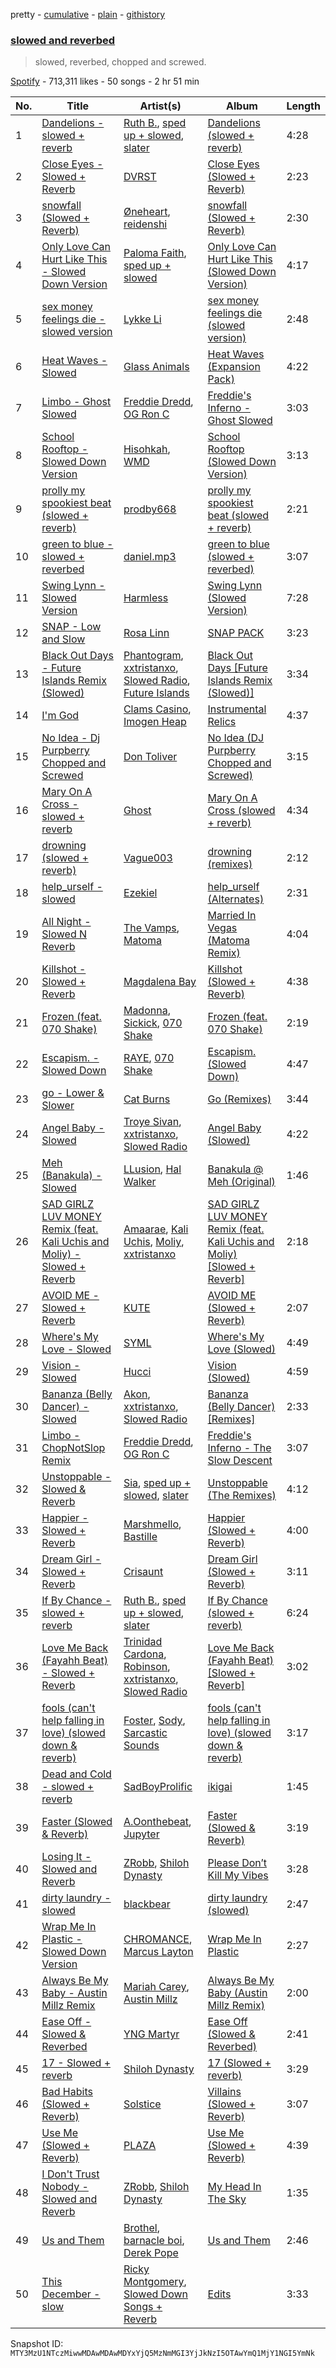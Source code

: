 pretty - [cumulative](/playlists/cumulative/37i9dQZF1DX0h2LvJ7ZJ15.md) - [plain](/playlists/plain/37i9dQZF1DX0h2LvJ7ZJ15) - [githistory](https://github.githistory.xyz/mackorone/spotify-playlist-archive/blob/main/playlists/plain/37i9dQZF1DX0h2LvJ7ZJ15)

### [slowed and reverbed](https://open.spotify.com/playlist/37i9dQZF1DX0h2LvJ7ZJ15)

> slowed, reverbed, chopped and screwed.

[Spotify](https://open.spotify.com/user/spotify) - 713,311 likes - 50 songs - 2 hr 51 min

| No. | Title | Artist(s) | Album | Length |
|---|---|---|---|---|
| 1 | [Dandelions \- slowed + reverb](https://open.spotify.com/track/6fhG2KJgwO7CrNflRaRmvp) | [Ruth B.](https://open.spotify.com/artist/2WzaAvm2bBCf4pEhyuDgCY), [sped up + slowed](https://open.spotify.com/artist/2FRfJyV85zb19tO6uiXBGl), [slater](https://open.spotify.com/artist/0JSCWkJNFGt7o4YbYcplQ7) | [Dandelions \(slowed + reverb\)](https://open.spotify.com/album/0W26SC6AcPdqk1Hz5hfWnj) | 4:28 |
| 2 | [Close Eyes \- Slowed + Reverb](https://open.spotify.com/track/5RE3w3M9g5vsotdIVtLONq) | [DVRST](https://open.spotify.com/artist/0XFgyr4jwM0MGeZZW0VzA5) | [Close Eyes \(Slowed + Reverb\)](https://open.spotify.com/album/12zL1YZJeADPb6hPdD9Mqm) | 2:23 |
| 3 | [snowfall \(Slowed + Reverb\)](https://open.spotify.com/track/4VkEkljlOC5cMbRMhREO5E) | [Øneheart](https://open.spotify.com/artist/0dgJbQ0bKPyUXco8hEXN7X), [reidenshi](https://open.spotify.com/artist/6SdlxyPsQ3B0yYncFmDULP) | [snowfall \(Slowed + Reverb\)](https://open.spotify.com/album/3odz9MUzucRfbCCH8hxqCK) | 2:30 |
| 4 | [Only Love Can Hurt Like This \- Slowed Down Version](https://open.spotify.com/track/48CKzGWOC65n8a8kdANJV8) | [Paloma Faith](https://open.spotify.com/artist/4fwuXg6XQHfdlOdmw36OHa), [sped up + slowed](https://open.spotify.com/artist/2FRfJyV85zb19tO6uiXBGl) | [Only Love Can Hurt Like This \(Slowed Down Version\)](https://open.spotify.com/album/1xtXcIxBOXAGZYCUIs6EUG) | 4:17 |
| 5 | [sex money feelings die \- slowed version](https://open.spotify.com/track/0dkvbYmXYEPK7gGMdytmfI) | [Lykke Li](https://open.spotify.com/artist/6oBm8HB0yfrIc9IHbxs6in) | [sex money feelings die \(slowed version\)](https://open.spotify.com/album/7bL1fTsGeOyxv29BNVtMb1) | 2:48 |
| 6 | [Heat Waves \- Slowed](https://open.spotify.com/track/1K2RnVhm3eauKnA8PAcPu1) | [Glass Animals](https://open.spotify.com/artist/4yvcSjfu4PC0CYQyLy4wSq) | [Heat Waves \(Expansion Pack\)](https://open.spotify.com/album/4SRt3uGUROnTFCw41dzHIh) | 4:22 |
| 7 | [Limbo \- Ghost Slowed](https://open.spotify.com/track/6gHMPnovJioJRT5tvBAj5w) | [Freddie Dredd](https://open.spotify.com/artist/0dlDsD7y6ccmDm8tuWCU6F), [OG Ron C](https://open.spotify.com/artist/2LQF8AgyQUgLfquM92Rx8N) | [Freddie's Inferno \- Ghost Slowed](https://open.spotify.com/album/4Sc3qZCPGp2QXFcxYA8Mn2) | 3:03 |
| 8 | [School Rooftop \- Slowed Down Version](https://open.spotify.com/track/6IaSUc4wx1rzo8lGs4KOot) | [Hisohkah](https://open.spotify.com/artist/72y6MZHIPEyS64ACSCtIq6), [WMD](https://open.spotify.com/artist/4huXijLHlm8VMzeob86QvD) | [School Rooftop \(Slowed Down Version\)](https://open.spotify.com/album/7irimAHIFr7vcR2IoJmOgZ) | 3:13 |
| 9 | [prolly my spookiest beat \(slowed + reverb\)](https://open.spotify.com/track/0UYUdfqkHplLojTuEKMqtC) | [prodby668](https://open.spotify.com/artist/56g4P11Gxl7nROZBbm8X3F) | [prolly my spookiest beat \(slowed + reverb\)](https://open.spotify.com/album/5qB7QM6PhhJMZcg0zSRei1) | 2:21 |
| 10 | [green to blue \- slowed + reverbed](https://open.spotify.com/track/1MrSbSu9UNo7Aucwrf32WJ) | [daniel.mp3](https://open.spotify.com/artist/5OE8eZn0x45cNNc8GCpvmC) | [green to blue \(slowed + reverbed\)](https://open.spotify.com/album/0avfrXwfeSE0JWggiX288s) | 3:07 |
| 11 | [Swing Lynn \- Slowed Version](https://open.spotify.com/track/4WR5MhgQr1TtJfuEgBE4jC) | [Harmless](https://open.spotify.com/artist/5dYGaoCO0iaUZKfl9K8Gtd) | [Swing Lynn \(Slowed Version\)](https://open.spotify.com/album/3wah0ODozs7Q39lUvFEwOn) | 7:28 |
| 12 | [SNAP \- Low and Slow](https://open.spotify.com/track/7laCR0yqvvRllmY0rAn2qb) | [Rosa Linn](https://open.spotify.com/artist/46xBNx0j6cwY6sD9LgMTm1) | [SNAP PACK](https://open.spotify.com/album/3CVEB0FPk25Ds64ALgxjH7) | 3:23 |
| 13 | [Black Out Days \- Future Islands Remix \(Slowed\)](https://open.spotify.com/track/5tRnzF4v2KL72QQdCjopyt) | [Phantogram](https://open.spotify.com/artist/1l9d7B8W0IHy3LqWsxP2SH), [xxtristanxo](https://open.spotify.com/artist/4kBCXTJBl1aY9pDHONsjfr), [Slowed Radio](https://open.spotify.com/artist/7zmcKgBZSbMxqzqFe6Ac5k), [Future Islands](https://open.spotify.com/artist/1WvvwcQx0tj6NdDhZZ2zZz) | [Black Out Days \[Future Islands Remix \(Slowed\)\]](https://open.spotify.com/album/51DQUyUCSwUuIErPPGUcFj) | 3:34 |
| 14 | [I'm God](https://open.spotify.com/track/0FVuyC9RP5MACjp4lgU3qZ) | [Clams Casino](https://open.spotify.com/artist/5vSQUyT33qxr1xAX2Tkf3A), [Imogen Heap](https://open.spotify.com/artist/6Xb4ezwoAQC4516kI89nWz) | [Instrumental Relics](https://open.spotify.com/album/66eXLlqksAwNndmHaHWtCq) | 4:37 |
| 15 | [No Idea \- Dj Purpberry Chopped and Screwed](https://open.spotify.com/track/3PEwQ1uaMwg0ehoTeVm7Yq) | [Don Toliver](https://open.spotify.com/artist/4Gso3d4CscCijv0lmajZWs) | [No Idea \(DJ Purpberry Chopped and Screwed\)](https://open.spotify.com/album/2npABxi9tLhYZym5NtWubO) | 3:15 |
| 16 | [Mary On A Cross \- slowed + reverb](https://open.spotify.com/track/6xWbpC8KpcItoGd8ZOKJlU) | [Ghost](https://open.spotify.com/artist/1Qp56T7n950O3EGMsSl81D) | [Mary On A Cross \(slowed + reverb\)](https://open.spotify.com/album/3uMnHBe9kSpru8jFG4bzB8) | 4:34 |
| 17 | [drowning \(slowed + reverb\)](https://open.spotify.com/track/59xqg5ECo9VHh9L6CKL3Fs) | [Vague003](https://open.spotify.com/artist/6dJ1iY51ZgNt93gelvdF3k) | [drowning \(remixes\)](https://open.spotify.com/album/5DOv3as7WaM0yGmCYthyHd) | 2:12 |
| 18 | [help\_urself \- slowed](https://open.spotify.com/track/6ivAviar2zmiKrQ397I4rG) | [Ezekiel](https://open.spotify.com/artist/4qUoZ6ErhTYFhAI0W1iI9q) | [help\_urself \(Alternates\)](https://open.spotify.com/album/7MyfgVtudevZkaalHSpE46) | 2:31 |
| 19 | [All Night \- Slowed N Reverb](https://open.spotify.com/track/1gk5o5yEXAsHeXMJoavmh3) | [The Vamps](https://open.spotify.com/artist/7gAppWoH7pcYmphCVTXkzs), [Matoma](https://open.spotify.com/artist/4YXycRbyyAE0wozTk7QMEq) | [Married In Vegas \(Matoma Remix\)](https://open.spotify.com/album/4YqfRZEKP1rDqKK1LNBjbU) | 4:04 |
| 20 | [Killshot \- Slowed + Reverb](https://open.spotify.com/track/6pdyvJQkPkwo2WoDH7tFHO) | [Magdalena Bay](https://open.spotify.com/artist/1oPRcJUkloHaRLYx0olBLJ) | [Killshot \(Slowed + Reverb\)](https://open.spotify.com/album/4Ey0ngdLf4iXL84gdv0zjA) | 4:38 |
| 21 | [Frozen \(feat\. 070 Shake\)](https://open.spotify.com/track/34itnB3u4NTwj9ctVfiPmC) | [Madonna](https://open.spotify.com/artist/6tbjWDEIzxoDsBA1FuhfPW), [Sickick](https://open.spotify.com/artist/3NR7hAacOhmcztWvD7vJfS), [070 Shake](https://open.spotify.com/artist/12Zk1DFhCbHY6v3xep2ZjI) | [Frozen \(feat\. 070 Shake\)](https://open.spotify.com/album/78zdwUAgBJyjPjwYAMSUDD) | 2:19 |
| 22 | [Escapism\. \- Slowed Down](https://open.spotify.com/track/4D8h7lEUY0tVRGuX17tz3f) | [RAYE](https://open.spotify.com/artist/5KKpBU5eC2tJDzf0wmlRp2), [070 Shake](https://open.spotify.com/artist/12Zk1DFhCbHY6v3xep2ZjI) | [Escapism\. \(Slowed Down\)](https://open.spotify.com/album/3JHBuPAYgG72bLORrTFSTU) | 4:47 |
| 23 | [go \- Lower & Slower](https://open.spotify.com/track/4W1dEYQlTmRXabO9xhLGZi) | [Cat Burns](https://open.spotify.com/artist/6WFDpw4u23uSpon4BHvFRn) | [Go \(Remixes\)](https://open.spotify.com/album/1kGbwOHke3PrRnZAmlkoOu) | 3:44 |
| 24 | [Angel Baby \- Slowed](https://open.spotify.com/track/0oKCOb4l4P8B8dvGIksZE6) | [Troye Sivan](https://open.spotify.com/artist/3WGpXCj9YhhfX11TToZcXP), [xxtristanxo](https://open.spotify.com/artist/4kBCXTJBl1aY9pDHONsjfr), [Slowed Radio](https://open.spotify.com/artist/7zmcKgBZSbMxqzqFe6Ac5k) | [Angel Baby \(Slowed\)](https://open.spotify.com/album/2QaCQEqA7YIW9cvYzDl33w) | 4:22 |
| 25 | [Meh \(Banakula\) \- Slowed](https://open.spotify.com/track/0aswWa6WvtPPCNSDTneSay) | [LLusion](https://open.spotify.com/artist/5XBb04uBpKPWPWC2jXgGqb), [Hal Walker](https://open.spotify.com/artist/6GD3EDNcRB99xxR6g7Fnrw) | [Banakula @ Meh \(Original\)](https://open.spotify.com/album/6ZnmsjIq9ZSe9MXwaZ6QQs) | 1:46 |
| 26 | [SAD GIRLZ LUV MONEY Remix \(feat\. Kali Uchis and Moliy\) \- Slowed + Reverb](https://open.spotify.com/track/5lYLBAH2uSvERWy8GAcBJz) | [Amaarae](https://open.spotify.com/artist/21UPYSRWFKwtqvSAnFnSvS), [Kali Uchis](https://open.spotify.com/artist/1U1el3k54VvEUzo3ybLPlM), [Moliy](https://open.spotify.com/artist/2hVWBpjLW4Q7fboYz2pVYK), [xxtristanxo](https://open.spotify.com/artist/4kBCXTJBl1aY9pDHONsjfr) | [SAD GIRLZ LUV MONEY Remix \(feat\. Kali Uchis and Moliy\) \[Slowed + Reverb\]](https://open.spotify.com/album/5aoxJ8A4pmkNBFr3tBDoiC) | 2:18 |
| 27 | [AVOID ME \- Slowed + Reverb](https://open.spotify.com/track/6D5ahExQvVjiA2PnNtcPCb) | [KUTE](https://open.spotify.com/artist/0S1mAPM0pgJZil5FCqhQTX) | [AVOID ME \(Slowed + Reverb\)](https://open.spotify.com/album/3WzfkIRlBXBBB5UHHOvIIN) | 2:07 |
| 28 | [Where's My Love \- Slowed](https://open.spotify.com/track/7gCMZGYUvujTe4OF64uvN3) | [SYML](https://open.spotify.com/artist/6AyATGg7mDgBlZ4N5uNog0) | [Where's My Love \(Slowed\)](https://open.spotify.com/album/7dwAeKkbpzA4ELMDiacfcR) | 4:49 |
| 29 | [Vision \- Slowed](https://open.spotify.com/track/1NFqszFNaYFCTjdGb3TfSh) | [Hucci](https://open.spotify.com/artist/1wJNeTGqvB8WVYak3HC3pk) | [Vision \(Slowed\)](https://open.spotify.com/album/6kKao8k8is0gfZ2LtrnUMh) | 4:59 |
| 30 | [Bananza \(Belly Dancer\) \- Slowed](https://open.spotify.com/track/5lEx9Oo3tMyP85ppH43Uar) | [Akon](https://open.spotify.com/artist/0z4gvV4rjIZ9wHck67ucSV), [xxtristanxo](https://open.spotify.com/artist/4kBCXTJBl1aY9pDHONsjfr), [Slowed Radio](https://open.spotify.com/artist/7zmcKgBZSbMxqzqFe6Ac5k) | [Bananza \(Belly Dancer\) \[Remixes\]](https://open.spotify.com/album/4oMLAtWY28kQydDGxnrZxj) | 2:33 |
| 31 | [Limbo \- ChopNotSlop Remix](https://open.spotify.com/track/5r0X4MhcC7KjN2NQeonWlC) | [Freddie Dredd](https://open.spotify.com/artist/0dlDsD7y6ccmDm8tuWCU6F), [OG Ron C](https://open.spotify.com/artist/2LQF8AgyQUgLfquM92Rx8N) | [Freddie's Inferno \- The Slow Descent](https://open.spotify.com/album/69LXu03hHWw4zOaZwi7Zv2) | 3:07 |
| 32 | [Unstoppable \- Slowed & Reverb](https://open.spotify.com/track/6UvgVaHDtycFqUM1LPxhxu) | [Sia](https://open.spotify.com/artist/5WUlDfRSoLAfcVSX1WnrxN), [sped up + slowed](https://open.spotify.com/artist/2FRfJyV85zb19tO6uiXBGl), [slater](https://open.spotify.com/artist/0JSCWkJNFGt7o4YbYcplQ7) | [Unstoppable \(The Remixes\)](https://open.spotify.com/album/0o83iaAMM8MAPQ1LivQbtU) | 4:12 |
| 33 | [Happier \- Slowed + Reverb](https://open.spotify.com/track/072Hl1zCG3UMxc7JBeQk7r) | [Marshmello](https://open.spotify.com/artist/64KEffDW9EtZ1y2vBYgq8T), [Bastille](https://open.spotify.com/artist/7EQ0qTo7fWT7DPxmxtSYEc) | [Happier \(Slowed + Reverb\)](https://open.spotify.com/album/05rI3acDbxhs9Hls0o78tZ) | 4:00 |
| 34 | [Dream Girl \- Slowed + Reverb](https://open.spotify.com/track/3YLKkHR4fISvRe1N34l6EJ) | [Crisaunt](https://open.spotify.com/artist/0cuIIYEWDS7V1iBl65NtL6) | [Dream Girl \(Slowed + Reverb\)](https://open.spotify.com/album/2NlFPxPuRjjLrxAPDvFAiT) | 3:11 |
| 35 | [If By Chance \- slowed + reverb](https://open.spotify.com/track/27fMPdnYNuuFuSQrUNJkqj) | [Ruth B.](https://open.spotify.com/artist/2WzaAvm2bBCf4pEhyuDgCY), [sped up + slowed](https://open.spotify.com/artist/2FRfJyV85zb19tO6uiXBGl), [slater](https://open.spotify.com/artist/0JSCWkJNFGt7o4YbYcplQ7) | [If By Chance \(slowed + reverb\)](https://open.spotify.com/album/35myBC3ak9OPMye976nuI4) | 6:24 |
| 36 | [Love Me Back \(Fayahh Beat\) \- Slowed + Reverb](https://open.spotify.com/track/7jlPfhpd0tVCeaqBtmwFOA) | [Trinidad Cardona](https://open.spotify.com/artist/4wP1kxjUsc9IR4Iy2smL7o), [Robinson](https://open.spotify.com/artist/352VD5fhV8xzAFcmO7lMwg), [xxtristanxo](https://open.spotify.com/artist/4kBCXTJBl1aY9pDHONsjfr), [Slowed Radio](https://open.spotify.com/artist/7zmcKgBZSbMxqzqFe6Ac5k) | [Love Me Back \(Fayahh Beat\) \[Slowed + Reverb\]](https://open.spotify.com/album/3vAp0G0DDiQtbQ6p2jOQB3) | 3:02 |
| 37 | [fools \(can't help falling in love\) \(slowed down & reverb\)](https://open.spotify.com/track/6IEYxC5J51Igo0XUTx16mA) | [Foster](https://open.spotify.com/artist/6vCIRD06VaQwwaZS0TqiCz), [Sody](https://open.spotify.com/artist/01y8iBZYk8aeNfPsuTVrAt), [Sarcastic Sounds](https://open.spotify.com/artist/1bq8rqNnfrojn0OSAfeNXJ) | [fools \(can't help falling in love\) \(slowed down & reverb\)](https://open.spotify.com/album/4cqURqEKhKGJNtuO2N3rqn) | 3:17 |
| 38 | [Dead and Cold \- slowed + reverb](https://open.spotify.com/track/2JwwQ2I8X3BY16FI5gU73N) | [SadBoyProlific](https://open.spotify.com/artist/0inkJpjAKDnQOv2VHBCU0Z) | [ikigai](https://open.spotify.com/album/2mQAZGydiDuyjgq1Oc2Cay) | 1:45 |
| 39 | [Faster \(Slowed & Reverb\)](https://open.spotify.com/track/1GcY5sO7zMpyslzeCW27nU) | [A.Oonthebeat](https://open.spotify.com/artist/1wEqe2EwOgePW2eQb0Du2J), [Jupyter](https://open.spotify.com/artist/4J6FA22xD10UHtjrVHeWm9) | [Faster \(Slowed & Reverb\)](https://open.spotify.com/album/1SejSeWsVS6Kk7PIPsoy16) | 3:19 |
| 40 | [Losing It \- Slowed and Reverb](https://open.spotify.com/track/3fUr3a6WI1j2zpvBm6YoD1) | [ZRobb](https://open.spotify.com/artist/1RmSC77TcLJOAryLDXEpbZ), [Shiloh Dynasty](https://open.spotify.com/artist/1wxPItEzr7U7rGSMPqZ25r) | [Please Don’t Kill My Vibes](https://open.spotify.com/album/7wZAMRDwtGZqiUDy1fxIbz) | 3:28 |
| 41 | [dirty laundry \- slowed](https://open.spotify.com/track/0N2rGjQLuT0GqVueJxjQS6) | [blackbear](https://open.spotify.com/artist/2cFrymmkijnjDg9SS92EPM) | [dirty laundry \(slowed\)](https://open.spotify.com/album/6kOe0KBPYTEkJZNJaVj3BA) | 2:47 |
| 42 | [Wrap Me In Plastic \- Slowed Down Version](https://open.spotify.com/track/74PdooqFwI8VhklmayQ7dz) | [CHROMANCE](https://open.spotify.com/artist/0fEj1fYIQwWj1bzzAto9rp), [Marcus Layton](https://open.spotify.com/artist/6JzWgxi0nFzcHq7cqpGbiz) | [Wrap Me In Plastic](https://open.spotify.com/album/3Igr361QL5Kd2pMs0ywmf6) | 2:27 |
| 43 | [Always Be My Baby \- Austin Millz Remix](https://open.spotify.com/track/0S0ezG92vQDS5VbX12GC3g) | [Mariah Carey](https://open.spotify.com/artist/4iHNK0tOyZPYnBU7nGAgpQ), [Austin Millz](https://open.spotify.com/artist/43UmVQp9qZILibJ5vHq21k) | [Always Be My Baby \(Austin Millz Remix\)](https://open.spotify.com/album/7zQMAaw56pnSMQZQoMLq16) | 2:00 |
| 44 | [Ease Off \- Slowed & Reverbed](https://open.spotify.com/track/7yy3QgAa5unQuY2Ulpznbi) | [YNG Martyr](https://open.spotify.com/artist/357dDcxIE2hkKGn03PClIF) | [Ease Off \(Slowed & Reverbed\)](https://open.spotify.com/album/3NduNanzkjGZgLQE6FUzD9) | 2:41 |
| 45 | [17 \- Slowed + reverb](https://open.spotify.com/track/2Nbhq0jI4SR7whs7YNZEuJ) | [Shiloh Dynasty](https://open.spotify.com/artist/1wxPItEzr7U7rGSMPqZ25r) | [17 \(Slowed + reverb\)](https://open.spotify.com/album/4t2A5pNu44Ow8q3nRRA64X) | 3:29 |
| 46 | [Bad Habits \(Slowed + Reverb\)](https://open.spotify.com/track/3pYvs3jAA5APaB5cax7eXr) | [Solstice](https://open.spotify.com/artist/0jowzILNRrPmfpajO2iWmz) | [Villains \(Slowed + Reverb\)](https://open.spotify.com/album/6FZKyNYrKmICp07GkFjsAx) | 3:07 |
| 47 | [Use Me \(Slowed + Reverb\)](https://open.spotify.com/track/75nT6XIsMfJ1Ul5sF6hlRb) | [PLAZA](https://open.spotify.com/artist/50Fwc6LYQ2aYsWVN10hhTY) | [Use Me \(Slowed + Reverb\)](https://open.spotify.com/album/1dz4vYS8chpVh6qutTn0WT) | 4:39 |
| 48 | [I Don't Trust Nobody \- Slowed and Reverb](https://open.spotify.com/track/5kFWqLVb9idG4f52ZVD99r) | [ZRobb](https://open.spotify.com/artist/1RmSC77TcLJOAryLDXEpbZ), [Shiloh Dynasty](https://open.spotify.com/artist/1wxPItEzr7U7rGSMPqZ25r) | [My Head In The Sky](https://open.spotify.com/album/42LRVvno1lbcasw45M1vZJ) | 1:35 |
| 49 | [Us and Them](https://open.spotify.com/track/4vqFDdkdribP2ykIOgnAjx) | [Brothel](https://open.spotify.com/artist/3xYvvJ6tjXyJJdEXBs8qf0), [barnacle boi](https://open.spotify.com/artist/6psDObCnL4BfpwqYzE0Dzu), [Derek Pope](https://open.spotify.com/artist/5wWvcn0hJXPhCw9eYUody0) | [Us and Them](https://open.spotify.com/album/4Hrrad0vv9BbvFjBPYb2xJ) | 2:46 |
| 50 | [This December \- slow](https://open.spotify.com/track/4Mt3d7vnaL8R6FilIq9DGi) | [Ricky Montgomery](https://open.spotify.com/artist/0ZUvK7zGdXLd78mQr3t1Tw), [Slowed Down Songs + Reverb](https://open.spotify.com/artist/2fTPQanPcwZAHWokwxcRJi) | [Edits](https://open.spotify.com/album/6Ux5Oh3nIRkezubTZqNBdl) | 3:33 |

Snapshot ID: `MTY3MzU1NTczMiwwMDAwMDAwMDYxYjQ5MzNmMGI3YjJkNzI5OTAwYmQ1MjY1NGI5YmNk`
